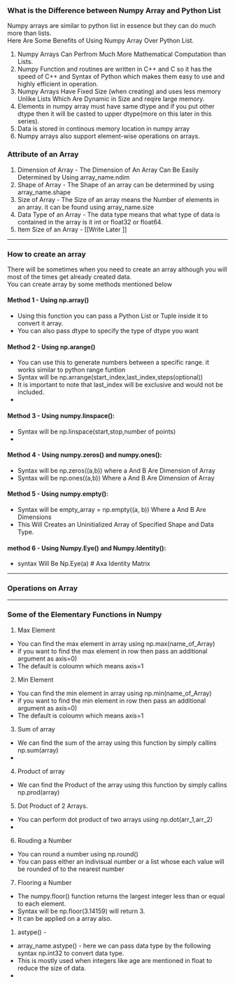 
### What is the Difference between Numpy Array and Python List
Numpy arrays are similar to python list in essence but they can do much more than lists.\
Here Are Some Benefits of Using Numpy Array Over Python List.
1. Numpy Arrays Can Perfrom Much More Mathematical Computation than Lists.
2. Numpy Function and routines are written in C++ and C so it has the speed of C++ and Syntax of Python which makes them easy to use and highly efficient in operation.
3. Numpy Arrays Have Fixed Size (when creating) and uses less memory Unlike Lists Which Are Dynamic in Size and reqire large memory.
4. Elements in numpy array must have same dtype and if you put other dtype then it will be casted to upper dtype(more on this later in this series).
5. Data is stored in continous memory location in numpy array
6. Numpy arrays also support element-wise operations on arrays.

### Attribute of an Array
1. Dimension of Array - The Dimension of An Array Can Be Easily Determined by Using array_name.ndim
2. Shape of Array - The Shape of an array can be determined by using array_name.shape
3. Size of Array - The Size of an array means the Number of elements in an array. it can be found using array_name.size
4. Data Type of an Array - The data type means that what type of data is contained in the array is it int or float32 or float64.
5. Item Size of an Array - [[Write Later ]]

___________________________


### How to create an array 
There will be sometimes when you need to create an array although you will most of the times get already created data.\
You can create array by some methods mentioned below

#### Method 1 - Using np.array()
- Using this function you can pass a Python List or Tuple inside it to convert it array.
- You can also pass dtype to specify the type of dtype you want

#### Method 2 - Using np.arange()
- You can use this to generate numbers between a specific range. it works similar to python range funtion
- Syntax will be np.arrange(start_index,last_index,steps(optional))
- It is important to note that last_index will be exclusive and would not be included.
- 

#### Method 3 - Using numpy.linspace():
- Syntax will be np.linspace(start,stop,number of points)
- 

#### Method 4 - Using numpy.zeros() and numpy.ones():
- Syntax will be np.zeros((a,b)) where a And B Are Dimension of Array
-  Syntax will be np.ones((a,b)) Where a And B Are Dimension of Array

#### Method 5 - Using numpy.empty():
- Syntax will be empty_array = np.empty((a, b)) Where a And B Are Dimensions
- This Will Creates an Uninitialized Array of Specified Shape and Data Type.

#### method 6 - Using Numpy.Eye() and Numpy.Identity():
- syntax Will Be Np.Eye(a)  # Axa Identity Matrix

_________________________________

### Operations on Array




__________________________________
### Some of the Elementary Functions in Numpy

1. Max Element
- You can find the max element in array using np.max(name_of_Array)
- if you want to find the max element in row then pass an additional argument as axis=0)
- The default is coloumn which means axis=1

2. Min Element
- You can find the min element in array using np.min(name_of_Array)
- if you want to find the min element in row then pass an additional argument as axis=0)
- The default is coloumn which means axis=1

3. Sum of array
-  We can find the sum of the array using this function by simply callins np.sum(array)
-  

4. Product of array
- We can find the Product of the array using this function by simply callins np.prod(array)

5. Dot Product of 2 Arrays.
- You can perform dot product of two arrays using np.dot(arr_1,arr_2)
- 

6. Rouding a Number
- You can round a number using np.round()
- You can pass either an indivisual number or a list whose each value will be rounded of to the nearest number

7. Flooring a Number
- The numpy.floor() function returns the largest integer less than or equal to each element.
- Syntax will be np.floor(3.14159) will return 3.
- It can be applied on a array also.








1. astype() -
- array_name.astype() - here we can pass data type by the following syntax np.int32 to convert data type.
- This is mostly used when integers like age are mentioned in float to reduce the size of data.
-  





